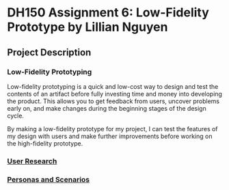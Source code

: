 # DH150 Assignment 6: Low-Fidelity Prototype by Lillian Nguyen

## Project Description

### Low-Fidelity Prototyping
Low-fidelity prototyping is a quick and low-cost way to design and test the contents of an artifact before fully investing time and money into developing the product. This allows you to get feedback from users, uncover problems early on, and make changes during the beginning stages of the design cycle. 

By making a low-fidelity prototype for my project, I can test the features of my design with users and make further improvements before working on the high-fidelity prototype.

### [User Research](https://github.com/lilliannguyen97/DH150/blob/master/Assignments/A04/README.md)

### [Personas and Scenarios](https://github.com/lilliannguyen97/DH150/blob/master/Assignments/A05/README.md)
